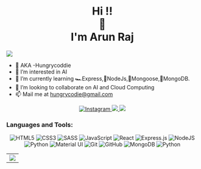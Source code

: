 <h1 align="center">Hi !! <br>👋<br>I'm Arun Raj</h1>
<img src="https://user-images.githubusercontent.com/73097560/115834477-dbab4500-a447-11eb-908a-139a6edaec5c.gif">





- 👋 AKA -Hungrycoddie
- 👀 I’m interested in AI
- 🌱 I’m currently learning 🏎Express,🧩NodeJs,🐀Mongoose,🍃MongoDB. 
- 💞️ I’m looking to collaborate on AI and Cloud Computing
- 📫 Mail me at [hungrycodie@gmail.com](mailto:hungrycodie@gmail.com)







<p 
   align="center"> 
  <a href="https://www.instagram.com/arun05raj/">
    <img alt="Instagram" src="https://img.shields.io/badge/ArunRaj-%23E4405F.svg?&style=for-the-badge&logo=Instagram&logoColor=white"/>
  </a>
<a href="https://www.linkedin.com/in/arun-raj-19a48b93/">
  <img src="https://img.shields.io/badge/ArunRaj-%230077B5.svg?&style=for-the-badge&logo=linkedin&logoColor=white">
</a>
  <a href="https://twitter.com/arunrajrider">
  <img src="https://img.shields.io/badge/ArunRaj-1DA1F2?style=for-the-badge&logo=twitter&logoColor=white">
</a>
</p>
<h3 align="left">Languages and Tools:</h3>
<p align="center"> 
  <img alt="HTML5" src="https://img.shields.io/badge/html5-%23E34F26.svg?&style=for-the-badge&logo=html5&logoColor=white"/>
  <img alt="CSS3" src="https://img.shields.io/badge/css3-%231572B6.svg?&style=for-the-badge&logo=css3&logoColor=white"/>
  <img alt="SASS" src="https://img.shields.io/badge/SASS-hotpink.svg?&style=for-the-badge&logo=SASS&logoColor=white"/>
  <img alt="JavaScript" src="https://img.shields.io/badge/javascript-%23323330.svg?&style=for-the-badge&logo=javascript&logoColor=%23F7DF1E"/>
  <img alt="React" src="https://img.shields.io/badge/react-%2320232a.svg?&style=for-the-badge&logo=react&logoColor=%2361DAFB"/>
  <img alt="Express.js" src="https://img.shields.io/badge/express.js-%23404d59.svg?&style=for-the-badge"/>
  <img alt="NodeJS" src="https://img.shields.io/badge/node.js-%2343853D.svg?&style=for-the-badge&logo=node.js&logoColor=white"/>
  <img alt="Python" src="https://img.shields.io/badge/python-%2314354C.svg?&style=for-the-badge&logo=python&logoColor=white"/>
  <img alt="Material UI" src="https://img.shields.io/badge/materialui-%230081CB.svg?&style=for-the-badge&logo=material-ui&logoColor=white"/>
  <img alt="Git" src="https://img.shields.io/badge/git-%23F05033.svg?&style=for-the-badge&logo=git&logoColor=white"/>
  <img alt="GitHub" src="https://img.shields.io/badge/github-%23121011.svg?&style=for-the-badge&logo=github&logoColor=white"/>
  <img alt="MongoDB" src ="https://img.shields.io/badge/MongoDB-%234ea94b.svg?&style=for-the-badge&logo=mongodb&logoColor=white"/>
  <img alt="Python" src ="https://img.shields.io/badge/Python-FFD43B?style=for-the-badge&logo=python&logoColor=blue">
</p>
<table>
   <tr>
    <td>
      <a href="https://github.com/Hungrycoddie">
       <img src ="https://github-readme-stats.vercel.app/api/top-langs/?username=Hungrycoddie&langs_count=8&layout=compact&theme=tokyonight&hide_border=true" />
      </a>
    </td>
      </tr>
   </table>

<!---
Hungrycoddie/Hungrycoddie is a ✨ special ✨ repository because its `README.md` (this file) appears on your GitHub profile.
You can click the Preview link to take a look at your changes.
--->
